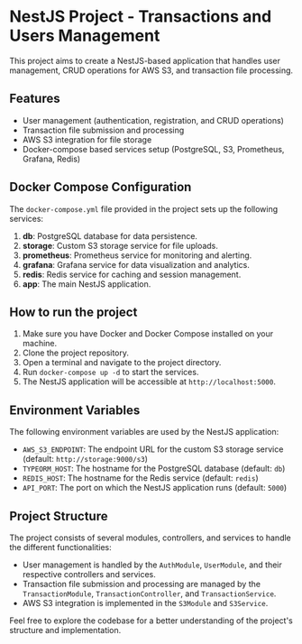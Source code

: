 # NestJS Project - Transactions and Users Management

This project aims to create a NestJS-based application that handles user management, CRUD operations for AWS S3, and transaction file processing.

## Features

- User management (authentication, registration, and CRUD operations)
- Transaction file submission and processing
- AWS S3 integration for file storage
- Docker-compose based services setup (PostgreSQL, S3, Prometheus, Grafana, Redis)

## Docker Compose Configuration

The `docker-compose.yml` file provided in the project sets up the following services:

1. **db**: PostgreSQL database for data persistence.
2. **storage**: Custom S3 storage service for file uploads.
3. **prometheus**: Prometheus service for monitoring and alerting.
4. **grafana**: Grafana service for data visualization and analytics.
5. **redis**: Redis service for caching and session management.
6. **app**: The main NestJS application.

## How to run the project

1. Make sure you have Docker and Docker Compose installed on your machine.
2. Clone the project repository.
3. Open a terminal and navigate to the project directory.
4. Run `docker-compose up -d` to start the services.
5. The NestJS application will be accessible at `http://localhost:5000`.

## Environment Variables

The following environment variables are used by the NestJS application:

- `AWS_S3_ENDPOINT`: The endpoint URL for the custom S3 storage service (default: `http://storage:9000/s3`)
- `TYPEORM_HOST`: The hostname for the PostgreSQL database (default: `db`)
- `REDIS_HOST`: The hostname for the Redis service (default: `redis`)
- `API_PORT`: The port on which the NestJS application runs (default: `5000`)

## Project Structure

The project consists of several modules, controllers, and services to handle the different functionalities:

- User management is handled by the `AuthModule`, `UserModule`, and their respective controllers and services.
- Transaction file submission and processing are managed by the `TransactionModule`, `TransactionController`, and `TransactionService`.
- AWS S3 integration is implemented in the `S3Module` and `S3Service`.

Feel free to explore the codebase for a better understanding of the project's structure and implementation.

